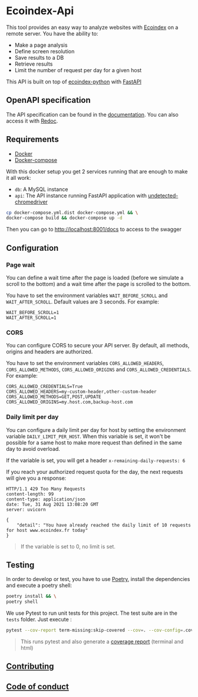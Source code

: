 # Ecoindex-Api

This tool provides an easy way to analyze websites with [Ecoindex](http://www.ecoindex.fr) on a remote server. You have the ability to:

- Make a page analysis
- Define screen resolution
- Save results to a DB
- Retrieve results
- Limit the number of request per day for a given host

This API is built on top of [ecoindex-python](https://pypi.org/project/ecoindex/) with [FastAPI](https://fastapi.tiangolo.com/)

## OpenAPI specification

The API specification can be found in the [documentation](docs/openapi.json). You can also access it with [Redoc](https://redocly.github.io/redoc/?url=https://raw.githubusercontent.com/cnumr/ecoindex_api/main/docs/openapi.json).

## Requirements

- [Docker](https://www.docker.com/)
- [Docker-compose](https://docs.docker.com/compose/)

With this docker setup you get 2 services running that are enough to make it all work:

- `db`: A MySQL instance
- `api`: The API instance running FastAPI application with [undetected-chromedriver](https://github.com/ultrafunkamsterdam/undetected-chromedriver)

```bash
cp docker-compose.yml.dist docker-compose.yml && \
docker-compose build && docker-compose up -d
```

Then you can go to [http://localhost:8001/docs](http://localhost:8001/docs) to access to the swagger

## Configuration

### Page wait

You can define a wait time after the page is loaded (before we simulate a scroll to the bottom) and a wait time after the page is scrolled to the bottom.

You have to set the environment variables `WAIT_BEFORE_SCROLL` and `WAIT_AFTER_SCROLL`. Default values are 3 seconds. For example:

```env
WAIT_BEFORE_SCROLL=1
WAIT_AFTER_SCROLL=1
```

### CORS

You can configure CORS to secure your API server. By default, all methods, origins and headers are authorized.

You have to set the environment variables `CORS_ALLOWED_HEADERS`, `CORS_ALLOWED_METHODS`, `CORS_ALLOWED_ORIGINS` and `CORS_ALLOWED_CREDENTIALS`. For example:

```env
CORS_ALLOWED_CREDENTIALS=True
CORS_ALLOWED_HEADERS=my-custom-header,other-custom-header
CORS_ALLOWED_METHODS=GET,POST,UPDATE
CORS_ALLOWED_ORIGINS=my.host.com,backup-host.com
```

### Daily limit per day

You can configure a daily limit per day for host by setting the environment variable `DAILY_LIMIT_PER_HOST`. When this variable is set, it won't be possible for a same host to make more request than defined in the same day to avoid overload.

If the variable is set, you will get a header `x-remaining-daily-requests: 6`

If you reach your authorized request quota for the day, the next requests will give you a response:

```http
HTTP/1.1 429 Too Many Requests
content-length: 99
content-type: application/json
date: Tue, 31 Aug 2021 13:08:20 GMT
server: uvicorn

{
    "detail": "You have already reached the daily limit of 10 requests for host www.ecoindex.fr today"
}
```

> If the variable is set to 0, no limit is set.

## Testing

In order to develop or test, you have to use [Poetry](https://python-poetry.org/), install the dependencies and execute a poetry shell:

```bash
poetry install && \
poetry shell
```

We use Pytest to run unit tests for this project. The test suite are in the `tests` folder. Just execute :

```Bash
pytest --cov-report term-missing:skip-covered --cov=. --cov-config=.coveragerc tests
```

> This runs pytest and also generate a [coverage report](https://pytest-cov.readthedocs.io/en/latest/) (terminal and html)

## [Contributing](CONTRIBUTING.md)

## [Code of conduct](CODE_OF_CONDUCT.md)
